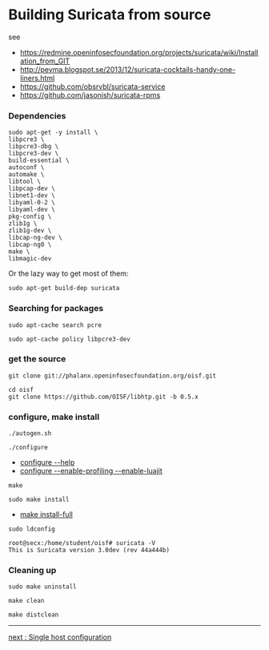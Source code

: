 # Building Suricata from source

see
* https://redmine.openinfosecfoundation.org/projects/suricata/wiki/Installation_from_GIT
* http://pevma.blogspot.se/2013/12/suricata-cocktails-handy-one-liners.html
* https://github.com/obsrvbl/suricata-service
* https://github.com/jasonish/suricata-rpms

### Dependencies

```
sudo apt-get -y install \
libpcre3 \
libpcre3-dbg \
libpcre3-dev \
build-essential \
autoconf \
automake \
libtool \
libpcap-dev \
libnet1-dev \
libyaml-0-2 \
libyaml-dev \
pkg-config \
zlib1g \
zlib1g-dev \
libcap-ng-dev \
libcap-ng0 \
make \
libmagic-dev
```

Or the lazy way to get most of them:

```
sudo apt-get build-dep suricata
```

### Searching for packages

```
sudo apt-cache search pcre
```

```
sudo apt-cache policy libpcre3-dev
```

### get the source
```
git clone git://phalanx.openinfosecfoundation.org/oisf.git
```

```
cd oisf
git clone https://github.com/OISF/libhtp.git -b 0.5.x
```
### configure, make install

```
./autogen.sh
```

```
./configure
```

* [configure --help](/suricata/day_1/ConfigureHelp.md)
* [configure --enable-profiling --enable-luajit](/suricata/day_1/ConfigureProfilingLuaJit.md)

```
make
```

```
sudo make install
```

* [make install-full](/suricata/day_1/MakeInstallFull.md)


```
sudo ldconfig
```

```
root@secx:/home/student/oisf# suricata -V
This is Suricata version 3.0dev (rev 44a444b)
```

### Cleaning up

```
sudo make uninstall
```

```
make clean
```

```
make distclean
```

---
[next : Single host configuration](/config.md)
